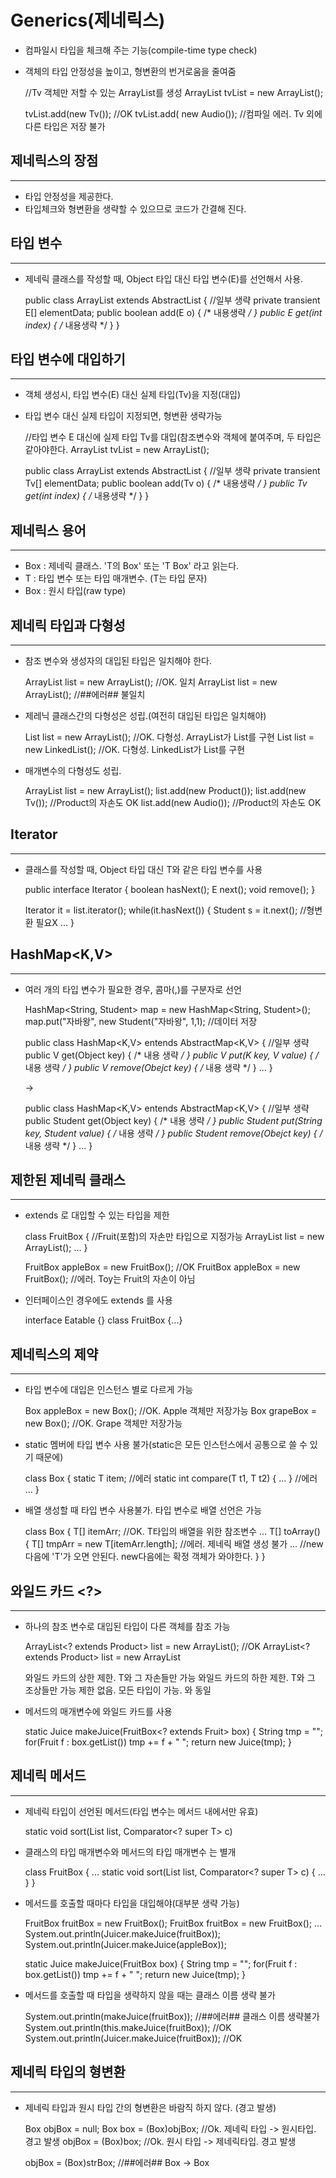 Generics(제네릭스)
==================

* 컴파일시 타입을 체크해 주는 기능(compile-time type check)
* 객체의 타입 안정성을 높이고, 형변환의 번거로움을 줄여줌


    //Tv 객체만 저할 수 있는 ArrayList를 생성
    ArrayList<Tv> tvList = new ArrayList<Tv>();

    tvList.add(new Tv()); //OK
    tvList.add( new Audio()); //컴파일 에러. Tv 외에 다른 타입은 저장 불가


제네릭스의 장점
----------
*****

* 타입 안정성을 제공한다.
* 타입체크와 형변환을 생략할 수 있으므로 코드가 간결해 진다.


타입 변수
----------
*****

* 제네릭 클래스를 작성할 때, Object 타입 대신 타입 변수(E)를 선언해서 사용.


    public class ArrayList<E> extends AbstractList<E> { //일부 생략
        private transient E[] elementData;
        public boolean add(E o) { /* 내용생략 */ }
        public E get(int index) { /* 내용생략 */ }
    }


타입 변수에 대입하기
-------------
*****

* 객체 생성시, 타입 변수(E) 대신 실제 타입(Tv)을 지정(대입)
* 타입 변수 대신 실제 타입이 지정되면, 형변환 생략가능


    //타입 변수 E 대신에 실제 타입 Tv를 대입(참조변수와 객체에 붙여주며, 두 타입은 같아야한다.
    ArrayList<Tv> tvList = new ArrayList<Tv>();

    public class ArrayList<Tv> extends AbstractList<Tv> { //일부 생략
        private transient Tv[] elementData;
        public boolean add(Tv o) { /* 내용생략 */ }
        public Tv get(int index) { /* 내용생략 */ }
    }


제네릭스 용어
----------
*****

* Box<T> : 제네릭 클래스. 'T의 Box' 또는 'T Box' 라고 읽는다.
* T : 타입 변수 또는 타입 매개변수. (T는 타입 문자)
* Box : 원시 타입(raw type)


제네릭 타입과 다형성
-----------
*****

* 참조 변수와 생성자의 대입된 타입은 일치해야 한다.


    ArrayList<Tv>      list = new ArrayList<Tv>();  //OK. 일치
    ArrayList<Product> list = new ArrayList<Tv>();  //##에러## 불일치


* 제레닉 클래스간의 다형성은 성립.(여전히 대입된 타입은 일치해야)


    List<Tv> list = new ArrayList<Tv>(); //OK. 다형성. ArrayList가 List를 구현
    List<Tv> list = new LinkedList<Tv>(); //OK. 다형성. LinkedList가 List를 구현


* 매개변수의 다형성도 성립.


    ArrayList<Product> list = new ArrayList<Product>();
    list.add(new Product());
    list.add(new Tv());     //Product의 자손도 OK
    list.add(new Audio());  //Product의 자손도 OK


Iterator<E>
--------------
*****

* 클래스를 작성할 때, Object 타입 대신 T와 같은 타입 변수를 사용


    public interface Iterator<E> {
        boolean hasNext();
        E next();
        void remove();
    }


    Iterator<Student> it = list.iterator();
    while(it.hasNext()) {
        Student s = it.next(); //형변환 필요X
        ...
    }


HashMap<K,V>
--------
*****

* 여러 개의 타입 변수가 필요한 경우, 콤마(,)를 구분자로 선언


    HashMap<String, Student> map = new HashMap<String, Student>();
    map.put("자바왕", new Student("자바왕", 1,1); //데이터 저장


    public class HashMap<K,V> entends AbstractMap<K,V> { //일부 생략
        public V get(Object key) { /* 내용 생략 */ }
        public V put(K key, V value) { /* 내용 생략 */ }
        public V remove(Obejct key) { /* 내용 생략 */ }
            ...
    }

    ->

    public class HashMap<K,V> entends AbstractMap<K,V> { //일부 생략
        public Student get(Object key) { /* 내용 생략 */ }
        public Student put(String key, Student value) { /* 내용 생략 */ }
        public Student remove(Obejct key) { /* 내용 생략 */ }
            ...
    }


제한된 제네릭 클래스
---------
*****

* extends 로 대입할 수 있는 타입을 제한


    class FruitBox<T extends Fruit> { //Fruit(포함)의 자손만 타입으로 지정가능
        ArrayList<T> list = new ArrayList<T>();
        ...
    }

    FruitBox<Apple> appleBox = new FruitBox<Apple>(); //OK
    FruitBox<Toy> appleBox = new FruitBox<Toy>();     //에러. Toy는 Fruit의 자손이 아님


* 인터페이스인 경우에도 extends 를 사용


    interface Eatable {}
    class FruitBox<T extends Detable> {...}


제네릭스의 제약
--------
*****

* 타입 변수에 대입은 인스턴스 별로 다르게 가능


    Box<Apple> appleBox = new Box<Apple>(); //OK. Apple 객체만 저장가능
    Box<Grape> grapeBox = new Box<Grape>(); //OK. Grape 객체만 저장가능


* static 멤버에 타입 변수 사용 불가(static은 모든 인스턴스에서 공통으로 쓸 수 있기 때문에)


    class Box<T> {
        static T item; //에러
        static int compare(T t1, T t2) { ... } //에러
        ...
    }


* 배열 생성할 때 타입 변수 사용불가. 타입 변수로 배열 선언은 가능


    class Box<T> {
        T[] itemArr; //OK. T타입의 배열을 위한 참조변수
            ...
        T[] toArray() {
            T[] tmpArr = new T[itemArr.length]; //에러. 제네릭 배열 생성 불가
            ... //new 다음에 'T'가 오면 안된다. new다음에는 확정 객체가 와야한다.
        }
    }


와일드 카드 <?>
----------
*****

* 하나의 참조 변수로 대입된 타입이 다른 객체를 참조 가능


    ArrayList<? extends Product> list = new ArrayList<Tv>(); //OK
    ArrayList<? extends Product> list = new ArrayList<Audio>(); //OK
    ArrayList<Product> list = new ArrayList<Tv>(); //##에러## 대입된 타입 불일치

    <? extends T> 와일드 카드의 상한 제한. T와 그 자손들만 가능
    <? super T>   와일드 카드의 하한 제한. T와 그 조상들만 가능
    <?>           제한 없음. 모든 타입이 가능. <? extends Object>와 동일


* 메서드의 매개변수에 와일드 카드를 사용


    static Juice makeJuice(FruitBox<? extends Fruit> box) {
        String tmp = "";
        for(Fruit f : box.getList()) tmp += f + " ";
        return new Juice(tmp);
    }


제네릭 메서드
------
*****

* 제네릭 타입이 선언된 메서드(타입 변수는 메서드 내에서만 유효)


    static <T> void sort(List<T> list, Comparator<? super T> c)


* 클래스의 타입 매개변수<T>와 메서드의 타입 매개변수 <T>는 별개


    class FruitBox<T> {
        ...
        static <T> void sort(List<T> list, Comparator<? super T> c) {
            ...
        }
    }


* 메서드를 호출할 때마다 타입을 대입해야(대부분 생략 가능)


    FruitBox<Fruit> fruitBox = new FruitBox<Fruit>();
    FruitBox<Apple> fruitBox = new FruitBox<Apple>();
        ...
    System.out.println(Juicer.<Fruit>makeJuice(fruitBox));
    System.out.println(Juicer.<Apple>makeJuice(appleBox));


    static <T extends Fruit> Juice makeJuice(FruitBox<T> box) {
        String tmp = "";
        for(Fruit f : box.getList()) tmp += f + " ";
        return new Juice(tmp);
    }


* 메서드를 호출할 때 타입을 생략하지 않을 때는 클래스 이름 생략 불가


    System.out.println(<Fruit>makeJuice(fruitBox)); //##에러## 클래스 이름 생략불가
    System.out.println(this.<Fruit>makeJuice(fruitBox));   //OK
    System.out.println(Juicer.<Fruit>makeJuice(fruitBox)); //OK


제네릭 타입의 형변환
--------
*****

* 제네릭 타입과 원시 타입 간의 형변환은 바람직 하지 않다. (경고 발생)


    Box<Object> objBox = null;
    Box box = (Box)objBox;     //Ok. 제네릭 타입 -> 원시타입. 경고 발생
    objBox = (Box<Object>)box; //Ok. 원시 타입 -> 제네릭타입. 경고 발생

    objBox = (Box<Object>)strBox; //##에러## Box<String> -> Box<Object>
    strBox = (Box<String>)strBox; //##에러## Box<Object> -> Box<String>


* 와일드 카드가 사용된 제네릭 타입으로는 형변환 가능


    Box<Object>  objBox = (Box<object>)new Box<String>(); //##에러## 형변환 분가능
    Box<? extends Object> wBox = (Box<? extends Object>)new Box<String>(); //OK
    Box<? extends Object> wBox = new Box<String>(); //OK. 위문장에서 형변환 코드 생략 가능

    //매개변수로 FruitBox<Fruit>, FruitBox<Apple>, FruitBox<Grape> 등이 가능
    static Juice makeJuice(FruitBox<? entends Fruit> box) {...}

    FruitBox<? extends Fruit> box = new FruitBox<Fruit>(); //OK
    FruitBox<? extends Fruit> box = new FruitBox<Apple>(); //OK


제네릭 타입의 제거
---------
*****

* 컴파일러는 제네릭 타입을 제거하고, 필요한 곳에 형변환을 넣는다.
1. 제네릭 타입의 경계(bound)를 제거 -> 하위호환성 때문에
2. 제네릭 타입 제거 후에 타입이 불일치하면, 형변환을 추가
3. 와일드 카드가 포함된 경우, 적절한 타입으로 형변환 추가









    